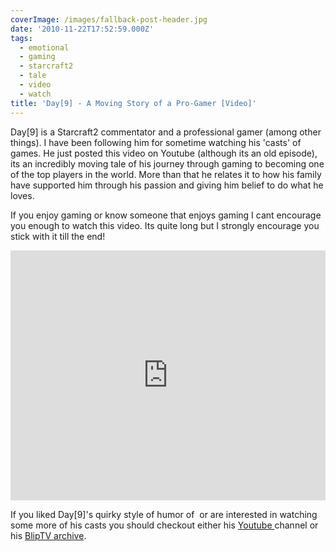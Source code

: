 ```yaml
---
coverImage: /images/fallback-post-header.jpg
date: '2010-11-22T17:52:59.000Z'
tags:
  - emotional
  - gaming
  - starcraft2
  - tale
  - video
  - watch
title: 'Day[9] - A Moving Story of a Pro-Gamer [Video]'
---
```


Day[9] is a Starcraft2 commentator and a professional gamer (among other things). I have been following him for sometime watching his 'casts' of games. He just posted this video on Youtube (although its an old episode), its an incredibly moving tale of his journey through gaming to becoming one of the top players in the world. More than that he relates it to how his family have supported him through his passion and giving him belief to do what he loves.

<!-- more -->

If you enjoy gaming or know someone that enjoys gaming I cant encourage you enough to watch this video. Its quite long but I strongly encourage you stick with it till the end!

<iframe width="100%" height="400" src="https://www.youtube.com/embed/NJztfsXKcPQ" frameborder="0" allow="accelerometer; autoplay; clipboard-write; encrypted-media; gyroscope; picture-in-picture" allowfullscreen></iframe>

If you liked Day[9]'s quirky style of humor of  or are interested in watching some more of his casts you should checkout either his [Youtube ](https://www.youtube.com/user/day9tv)channel or his [BlipTV archive](https://www.youtube.com/user/day9tv).
